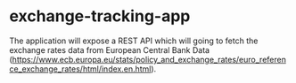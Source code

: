 # exchange-tracking-app
The application will expose a REST API which will going to fetch the exchange rates data from European Central Bank Data (https://www.ecb.europa.eu/stats/policy_and_exchange_rates/euro_reference_exchange_rates/html/index.en.html).
